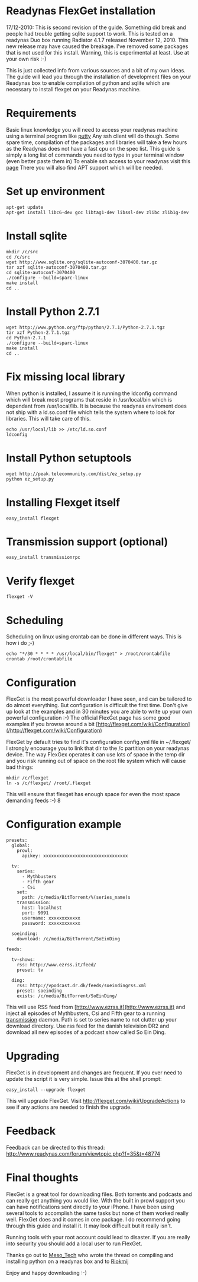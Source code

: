# Readynas FlexGet installation
17/12-2010:
This is second revision of the guide. Something did break and people had trouble getting sqlite support to work. This is tested on a readynas Duo box running Radiator 4.1.7 released November 12, 2010. This new release may have caused the breakage. I've removed some packages that is not used for this install. Warning, this is experimental at least. Use at your own risk :-)

This is just collected info from various sources and a bit of my own ideas. The guide will lead you through the installation of development files on your Readynas box to enable compilation of python and sqlite which are necessary to install flexget on your Readynas machine.

# Requirements
Basic linux knowledge you will need to access your readynas machine using a terminal program like [putty](http://www.chiark.greenend.org.uk/~sgtatham/putty/download.html) Any ssh client will do though. Some spare time, compilation of the packages and libraries will take a few hours as the Readynas does not have a fast cpu on the spec list. This guide is simply a long list of commands you need to type in your terminal window (even better paste them in) To enable ssh access to your readynas visit this [page](http://www.readynas.com/?page_id=617) There you will also find APT support which will be needed.

# Set up environment
```
apt-get update
apt-get install libc6-dev gcc libtag1-dev libssl-dev zlibc zlib1g-dev

```

# Install sqlite
```
mkdir /c/src
cd /c/src
wget http://www.sqlite.org/sqlite-autoconf-3070400.tar.gz
tar xzf sqlite-autoconf-3070400.tar.gz 
cd sqlite-autoconf-3070400
./configure --build=sparc-linux
make install
cd ..
```

# Install Python 2.7.1
```
wget http://www.python.org/ftp/python/2.7.1/Python-2.7.1.tgz
tar xzf Python-2.7.1.tgz
cd Python-2.7.1
./configure --build=sparc-linux
make install
cd ..
```

# Fix missing local library
When python is installed, I assume it is running the ldconfig command which will break most programs that reside in /usr/local/bin which is dependant from /usr/local/lib. It is because the readynas enviroment does not ship with a ld.so.conf file which tells the system where to look for libraries. This will take care of this.

```
echo /usr/local/lib >> /etc/ld.so.conf
ldconfig
```

# Install Python setuptools
```
wget http://peak.telecommunity.com/dist/ez_setup.py
python ez_setup.py
```

# Installing Flexget itself
```
easy_install flexget
```


# Transmission support (optional)
```
easy_install transmissionrpc
```

# Verify flexget
```
flexget -V
```

# Scheduling
Scheduling on linux using crontab can be done in different ways. This is how i do ;-)

```
echo "*/30 * * * * /usr/local/bin/flexget" > /root/crontabfile
crontab /root/crontabfile
```

# Configuration
FlexGet is the most powerful downloader I have seen, and can be tailored to do almost everything. But configuration is difficult the first time. Don't give up look at the examples and in 30 minutes you are able to write up your own powerful configuration :-) The official FlexGet page has some good examples if you browse around a bit 
[http://flexget.com/wiki/Configuration](/http://flexget.com/wiki/Configuration)

FlexGet by default tries to find it's configuration config.yml file in ~/.flexget/
I strongly encourage you to link that dir to the /c partition on your readynas device. The way FlexGex operates it can use lots of space in the temp dir and you risk running out of space on the root file system which will cause bad things:

```
mkdir /c/flexget
ln -s /c/flexget/ /root/.flexget
```

This will ensure that flexget has enough space for even the most space demanding feeds :-)
8
# Configuration example
```
presets:
  global:
    prowl:
      apikey: xxxxxxxxxxxxxxxxxxxxxxxxxxxxxxxx

  tv:
    series:
      - Mythbusters
      - Fifth gear
      - Csi
    set:
      path: /c/media/BitTorrent/%(series_name)s
    transmission:
      host: localhost
      port: 9091
      username: xxxxxxxxxxxx
      password: xxxxxxxxxxxx

  soeinding:
    download: /c/media/BitTorrent/SoEinDing

feeds:

  tv-shows:
    rss: http://www.ezrss.it/feed/
    preset: tv

  ding:
    rss: http://vpodcast.dr.dk/feeds/soeindingrss.xml
    preset: soeinding
    exists: /c/media/BitTorrent/SoEinDing/
```

This will use RSS feed from [http://www.ezrss.it](http://www.ezrss.it) and inject all episodes of Mythbusters, Csi and Fifth gear to a running [transmission](http://www.readynas.com/forum/viewtopic.php?f=47&t=24271) daemon. Path is set to series name to not clutter up your download directory. Use rss feed for the danish television DR2 and download all new episodes of a podcast show called So Ein Ding.

# Upgrading
FlexGet is in development and changes are frequent. If you ever need to update the script it is very simple. Issue this at the shell prompt:

```
easy_install --upgrade flexget
```

This will upgrade FlexGet. Visit http://flexget.com/wiki/UpgradeActions to see if any actions are needed to finish the upgrade.

# Feedback
Feedback can be directed to this thread: http://www.readynas.com/forum/viewtopic.php?f=35&t=48774

# Final thoughts
FlexGet is a great tool for downloading files. Both torrents and podcasts and can really get anything you would like. With the built in prowl support you can have notifications sent directly to your iPhone. I have been using several tools to accomplish the same tasks but none of them worked really well. FlexGet does and it comes in one package. I do recommend going through this guide and install it. It may look difficult but it really isn't. 

Running tools with your root account could lead to disaster. If you are really into security you should add a local user to run FlexGet.

Thanks go out to [Meso_Tech](http://www.readynas.com/forum/viewtopic.php?f=36&t=41478) who wrote the thread on compiling and installing python on a readynas box and to [Riokmij](http://www.readynas.com/forum/viewtopic.php?f=36&t=42794#p257270)

Enjoy and happy downloading :-)
